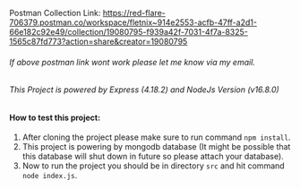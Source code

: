 Postman Collection Link: https://red-flare-706379.postman.co/workspace/fletnix~914e2553-acfb-47ff-a2d1-66e182c92e49/collection/19080795-f939a42f-7031-4f7a-8325-1565c87fd773?action=share&creator=19080795
###### If above postman link wont work please let me know via my email.

###### This Project is powered by Express (4.18.2) and NodeJs Version (v16.8.0)
#### How to test this project:
1) After cloning the project please make sure to run command `npm install`.
2) This project is powering by mongodb database (It might be possible that this database will shut down in future so please attach your database).
3) Now to run the project you should be in directory `src` and hit command `node index.js`.

